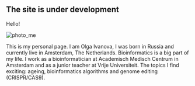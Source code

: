 ## The site is under development
Hello! 

![photo_me](PhotoSquare.jpeg)

This is my personal page. I am Olga Ivanova, I was born in Russia and currently live in Amsterdam, The Netherlands. Bioinformatics is a big part of my life. I work as a bioinformatician at Academisch Medisch Centrum in Amsterdam and as a junior teacher at Vrije Universiteit. The topics I find exciting: ageing, bioinformatics algorithms and genome editing (CRISPR/CAS9). 

